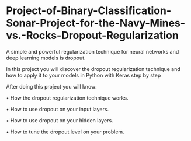 # Project-of-Binary-Classification-Sonar-Project-for-the-Navy-Mines-vs.-Rocks-Dropout-Regularization

A simple and powerful regularization technique for neural networks and deep learning models is dropout.

In this project you will discover the dropout regularization technique and how to apply it to your models in Python with Keras step by step

After doing this project you will know:

•	How the dropout regularization technique works.

•	How to use dropout on your input layers.

•	How to use dropout on your hidden layers.

•	How to tune the dropout level on your problem.

